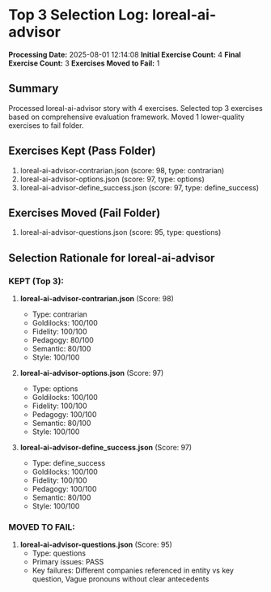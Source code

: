 # Top 3 Selection Log: loreal-ai-advisor

**Processing Date:** 2025-08-01 12:14:08
**Initial Exercise Count:** 4
**Final Exercise Count:** 3
**Exercises Moved to Fail:** 1

## Summary

Processed loreal-ai-advisor story with 4 exercises.
Selected top 3 exercises based on comprehensive evaluation framework.
Moved 1 lower-quality exercises to fail folder.

## Exercises Kept (Pass Folder)

1. loreal-ai-advisor-contrarian.json (score: 98, type: contrarian)
2. loreal-ai-advisor-options.json (score: 97, type: options)
3. loreal-ai-advisor-define_success.json (score: 97, type: define_success)

## Exercises Moved (Fail Folder)

1. loreal-ai-advisor-questions.json (score: 95, type: questions)

## Selection Rationale for loreal-ai-advisor

### KEPT (Top 3):
1. **loreal-ai-advisor-contrarian.json** (Score: 98)
   - Type: contrarian
   - Goldilocks: 100/100
   - Fidelity: 100/100
   - Pedagogy: 80/100
   - Semantic: 80/100
   - Style: 100/100

2. **loreal-ai-advisor-options.json** (Score: 97)
   - Type: options
   - Goldilocks: 100/100
   - Fidelity: 100/100
   - Pedagogy: 100/100
   - Semantic: 80/100
   - Style: 100/100

3. **loreal-ai-advisor-define_success.json** (Score: 97)
   - Type: define_success
   - Goldilocks: 100/100
   - Fidelity: 100/100
   - Pedagogy: 100/100
   - Semantic: 80/100
   - Style: 100/100

### MOVED TO FAIL:
1. **loreal-ai-advisor-questions.json** (Score: 95)
   - Type: questions
   - Primary issues: PASS
   - Key failures: Different companies referenced in entity vs key question, Vague pronouns without clear antecedents


